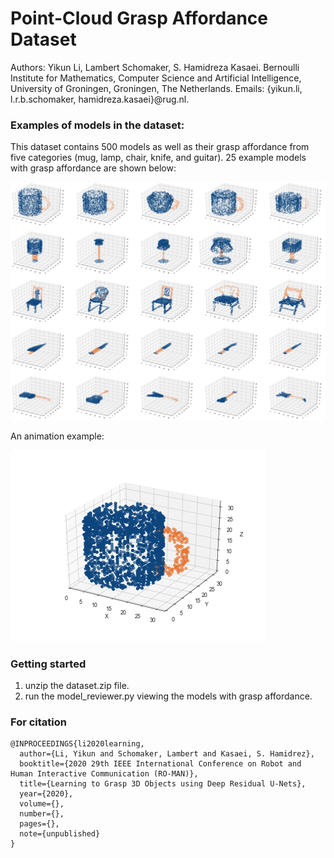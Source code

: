 # Point-Cloud Grasp Affordance Dataset

Authors: 
Yikun Li, Lambert Schomaker, S. Hamidreza Kasaei.
Bernoulli Institute for Mathematics, Computer Science and Artificial Intelligence, University of Groningen, Groningen, The Netherlands.
Emails: {yikun.li, l.r.b.schomaker, hamidreza.kasaei}@rug.nl.

### Examples of models in the dataset:

This dataset contains 500 models as well as their grasp affordance from five categories (mug, lamp, chair, knife, and guitar).
25 example models with grasp affordance are shown below:

![Examples](/images/examples.jpg)

An animation example:

![Animation Example](/images/animation.gif)

### Getting started

1. unzip the dataset.zip file.
1. run the model_reviewer.py viewing the models with grasp affordance.

### For citation

```
@INPROCEEDINGS{li2020learning,
  author={Li, Yikun and Schomaker, Lambert and Kasaei, S. Hamidrez},
  booktitle={2020 29th IEEE International Conference on Robot and Human Interactive Communication (RO-MAN)},
  title={Learning to Grasp 3D Objects using Deep Residual U-Nets},
  year={2020},
  volume={},
  number={},
  pages={},
  note={unpublished}
}
```